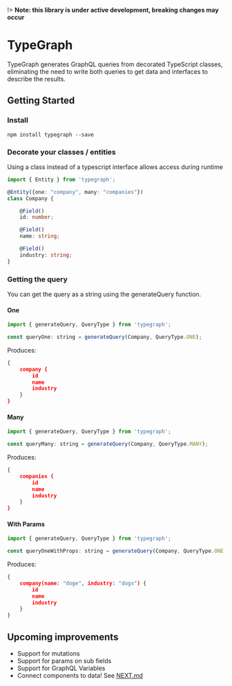 !> **Note: this library is under active development, breaking changes may occur**

# TypeGraph
TypeGraph generates GraphQL queries from decorated TypeScript classes, eliminating the need to write both queries to get data and interfaces to describe the results.

## Getting Started

### Install

```
npm install typegraph --save
```

### Decorate your classes / entities
Using a class instead of a typescript interface allows access during runtime

```ts
import { Entity } from 'typegraph';

@Entity({one: "company", many: "companies"})
class Company {

    @Field()
    id: number;

    @Field()
    name: string;

    @Field()
    industry: string;
}
```
### Getting the query
You can get the query as a string using the generateQuery function.

#### One
```js
import { generateQuery, QueryType } from 'typegraph';

const queryOne: string = generateQuery(Company, QueryType.ONE);
```
Produces:
```json
{ 
    company {
        id
        name
        industry
    }
}
```
#### Many
```js
import { generateQuery, QueryType } from 'typegraph';

const queryMany: string = generateQuery(Company, QueryType.MANY);
```
Produces:
```json
{
    companies {
        id
        name
        industry
    }
}
```
#### With Params
```js
import { generateQuery, QueryType } from 'typegraph';

const queryOneWithProps: string = generateQuery(Company, QueryType.ONE, {name: "doge", industry: "dogs"});
```
Produces:
```json
{
    company(name: "doge", industry: "dogs") {
        id
        name
        industry
    }
}
```

## Upcoming improvements
- Support for mutations
- Support for params on sub fields
- Support for GraphQL Variables
- Connect components to data! See [NEXT.md](NEXT.md)